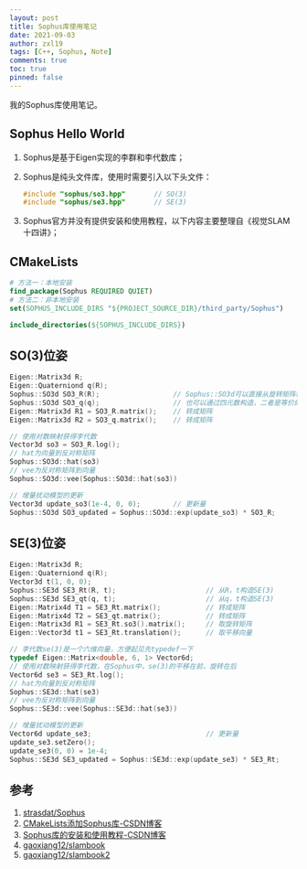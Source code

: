 ```yaml
---
layout: post
title: Sophus库使用笔记
date: 2021-09-03
author: zxl19
tags: [C++, Sophus, Note]
comments: true
toc: true
pinned: false
---
```


我的Sophus库使用笔记。

<!-- more -->

## Sophus Hello World

1. Sophus是基于Eigen实现的李群和李代数库；
2. Sophus是纯头文件库，使用时需要引入以下头文件：

    ```cpp
    #include "sophus/so3.hpp"       // SO(3)
    #include "sophus/se3.hpp"       // SE(3)
    ```

3. Sophus官方并没有提供安装和使用教程，以下内容主要整理自《视觉SLAM十四讲》；

## CMakeLists

```cmake
# 方法一：本地安装
find_package(Sophus REQUIRED QUIET)
# 方法二：非本地安装
set(SOPHUS_INCLUDE_DIRS "${PROJECT_SOURCE_DIR}/third_party/Sophus")

include_directories(${SOPHUS_INCLUDE_DIRS})
```

## SO(3)位姿

```cpp
Eigen::Matrix3d R;
Eigen::Quaterniond q(R);
Sophus::SO3d SO3_R(R);                  // Sophus::SO3d可以直接从旋转矩阵构造
Sophus::SO3d SO3_q(q);                  // 也可以通过四元数构造，二者是等价的
Eigen::Matrix3d R1 = SO3_R.matrix();    // 转成矩阵
Eigen::Matrix3d R2 = SO3_q.matrix();    // 转成矩阵

// 使用对数映射获得李代数
Vector3d so3 = SO3_R.log();
// hat为向量到反对称矩阵
Sophus::SO3d::hat(so3)
// vee为反对称矩阵到向量
Sophus::SO3d::vee(Sophus::SO3d::hat(so3))

// 增量扰动模型的更新
Vector3d update_so3(1e-4, 0, 0);        // 更新量
Sophus::SO3d SO3_updated = Sophus::SO3d::exp(update_so3) * SO3_R;
```

## SE(3)位姿

```cpp
Eigen::Matrix3d R;
Eigen::Quaterniond q(R);
Vector3d t(1, 0, 0);
Sophus::SE3d SE3_Rt(R, t);                      // 从R，t构造SE(3)
Sophus::SE3d SE3_qt(q, t);                      // 从q，t构造SE(3)
Eigen::Matrix4d T1 = SE3_Rt.matrix();           // 转成矩阵
Eigen::Matrix4d T2 = SE3_qt.matrix();           // 转成矩阵
Eigen::Matrix3d R1 = SE3_Rt.so3().matrix();     // 取旋转矩阵
Eigen::Vector3d t1 = SE3_Rt.translation();      // 取平移向量

// 李代数se(3)是一个六维向量，方便起见先typedef一下
typedef Eigen::Matrix<double, 6, 1> Vector6d;
// 使用对数映射获得李代数，在Sophus中，se(3)的平移在前，旋转在后
Vector6d se3 = SE3_Rt.log();
// hat为向量到反对称矩阵
Sophus::SE3d::hat(se3)
// vee为反对称矩阵到向量
Sophus::SE3d::vee(Sophus::SE3d::hat(se3))

// 增量扰动模型的更新
Vector6d update_se3;                            // 更新量
update_se3.setZero();
update_se3(0, 0) = 1e-4;
Sophus::SE3d SE3_updated = Sophus::SE3d::exp(update_se3) * SE3_Rt;
```

## 参考

1. [strasdat/Sophus](https://github.com/strasdat/Sophus)
2. [CMakeLists添加Sophus库-CSDN博客](https://blog.csdn.net/weixin_38213410/article/details/98114423)
3. [Sophus库的安装和使用教程-CSDN博客](https://blog.csdn.net/u011092188/article/details/77833022)
4. [gaoxiang12/slambook](https://github.com/gaoxiang12/slambook)
5. [gaoxiang12/slambook2](https://github.com/gaoxiang12/slambook2)
